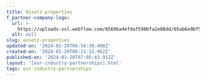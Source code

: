 ```yaml
---
title: Assetz properties
f_partner-company-logo:
  url: >-
    https://uploads-ssl.webflow.com/6569ba4efdaf590bfa2e88dd/65ab6e9bf5df1c2a08ab0a95_aSSETZ.png
  alt: null
slug: assetz-properties
updated-on: '2024-01-20T06:56:30.408Z'
created-on: '2024-01-20T06:21:15.962Z'
published-on: '2024-01-20T07:05:43.912Z'
layout: '[our-industry-partnerships].html'
tags: our-industry-partnerships
---
```




